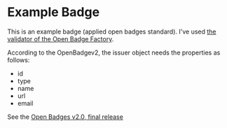 # Example Badge 
This is an example badge (applied open badges standard).
I've used [the validator of the Open Badge Factory](https://openbadgefactory.com/validator/).

According to the OpenBadgev2, the issuer object needs the properties as follows:
- id
- type
- name
- url
- email

See the [Open Badges v2.0, final release](https://www.imsglobal.org/sites/default/files/Badges/OBv2p0Final/index.html#Profile)
